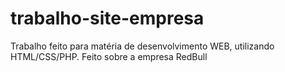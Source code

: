 # trabalho-site-empresa
Trabalho feito para matéria de desenvolvimento WEB, utilizando HTML/CSS/PHP.  Feito sobre a empresa RedBull
